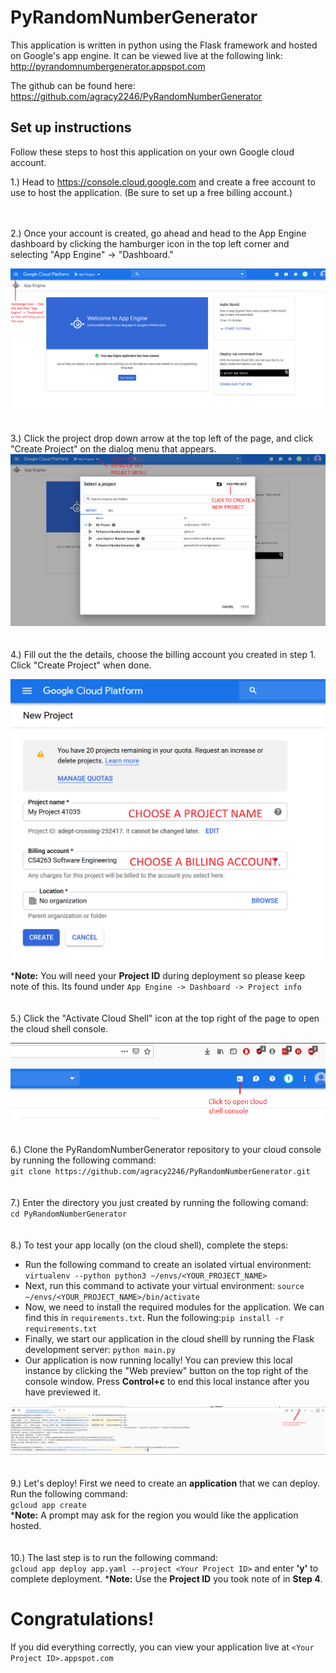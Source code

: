 # PyRandomNumberGenerator

This application is written in python using the Flask framework and hosted on Google's app engine. It can be viewed live at the following link:
http://pyrandomnumbergenerator.appspot.com

The github can be found here:
https://github.com/agracy2246/PyRandomNumberGenerator

## Set up instructions
Follow these steps to host this application on your own Google cloud account.

1.)  Head to https://console.cloud.google.com and create a free account to use to host the application.  (Be sure to set up a free billing account.)
<br>
<br>
<br>

2.) Once your account is created, go ahead and head to the App Engine dashboard by clicking the hamburger icon in the top left corner and selecting "App Engine" -> "Dashboard."

![]( doc/1_AppEngine_DashBoard_Start.png )
<br>
<br>
<br>
3.) Click the project drop down arrow at the top left of the page, and click "Create Project" on the dialog menu that appears.
![]( doc/2_CreateProjectMenu.png )
<br>
<br>
<br>
4.) Fill out the the details, choose the billing account you created in step 1. Click "Create Project" when done.

![]( doc/3_CreateProject_Details.png)

***Note:** You will need your **Project ID** during deployment so please keep note of this. Its found under ```App Engine -> Dashboard -> Project info```
<br>
<br>
<br>
5.) Click the "Activate Cloud Shell" icon at the top right of the page to open the cloud shell console.

![]( doc/4_OpenCloudShell.png )
<br>
<br>
<br>
6.) Clone the PyRandomNumberGenerator repository to your cloud console by running the following command:  
    ` git clone https://github.com/agracy2246/PyRandomNumberGenerator.git `
<br>
<br>
<br>
7.) Enter the directory you just created by running the following comand:  
    ` cd PyRandomNumberGenerator `
<br>
<br>
<br>
8.) To test your app locally (on the cloud shell), complete the steps:
  * Run the following command to create an isolated virtual environment:
     ` virtualenv --python python3 ~/envs/<YOUR_PROJECT_NAME> `
  * Next, run this command to activate your virtual environment:
     ` source ~/envs/<YOUR_PROJECT_NAME>/bin/activate `
  * Now, we need to install the required modules for the application. We can find this in ` requirements.txt `. Run the following:` pip install -r requirements.txt `
  * Finally, we start our application in the cloud shelll by running the Flask development server:
    ` python main.py `
  * Our application is now running locally! You can preview this local instance by clicking the "Web preview" button on the top right of the console window. Press **Control+c** to end this local instance after you have previewed it.  
  
  ![]( doc/5_LivePreview.png )
<br>
<br>
<br>
9.) Let's deploy! First we need to create an **application** that we can deploy. Run the following command:  
` gcloud app create `
<br>
***Note:** A prompt may ask for the region you would like the application hosted.
<br>
<br>
<br>
10.) The last step is to run the following command:  
` gcloud app deploy app.yaml --project <Your Project ID> `
and enter **'y'** to complete deployment.
***Note:** Use the **Project ID** you took note of in **Step 4**.

# Congratulations!
If you did everything correctly, you can view your application live at ` <Your Project ID>.appspot.com `


	

